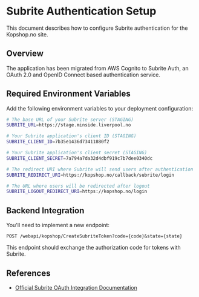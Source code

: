 # Subrite Authentication Setup

This document describes how to configure Subrite authentication for the Kopshop.no site.

## Overview

The application has been migrated from AWS Cognito to Subrite Auth, an OAuth 2.0 and OpenID Connect based authentication service.

## Required Environment Variables

Add the following environment variables to your deployment configuration:

```bash
# The base URL of your Subrite server (STAGING)
SUBRITE_URL=https://stage.minside.liverpool.no

# Your Subrite application's client ID (STAGING)
SUBRITE_CLIENT_ID=7b35e1436d73411880f2

# Your Subrite application's client secret (STAGING)
SUBRITE_CLIENT_SECRET=7a794a7da32d4dbf919c7b7dee0340dc

# The redirect URI where Subrite will send users after authentication
SUBRITE_REDIRECT_URI=https://kopshop.no/callback/subrite/login

# The URL where users will be redirected after logout
SUBRITE_LOGOUT_REDIRECT_URI=https://kopshop.no/login
```

## Backend Integration

You'll need to implement a new endpoint:

```
POST /webapi/kopshop/CreateSubriteToken?code={code}&state={state}
```

This endpoint should exchange the authorization code for tokens with Subrite.

## References

- [Official Subrite OAuth Integration Documentation](https://docs.subrite.no/docs/developers/recipes/subrite-oauth-integration/)